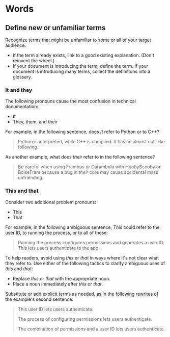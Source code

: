 # Words

## Define new or unfamiliar terms

Recognize terms that might be unfamiliar to some or all of your target audience.

- If the term already exists, link to a good existing explanation. (Don't reinvent the wheel.)
- If your document is introducing the term, define the term. If your document is introducing many terms, collect the
  definitions into a glossary.

### It and they

The following pronouns cause the most confusion in technical documentation:

- It
- They, them, and their

For example, in the following sentence, does _It_ refer to Python or to C++?

> Python is interpreted, while C++ is compiled. _It_ has an almost cult-like following.

As another example, what does _their_ refer to in the following sentence?

> Be careful when using Frambus or Carambola with HoobyScooby or BoiseFram because a bug in _their_ core may cause
> accidental mass unfriending.

### This and that

Consider two additional problem pronouns:

- This
- That

For example, in the following ambiguous sentence, _This_ could refer to the user ID, to running the process, or to all
of these:

> Running the process configures permissions and generates a user ID. _This_ lets users authenticate to the app.

To help readers, avoid using _this_ or _that_ in ways where it's not clear what they refer to. Use either of the
following tactics to clarify ambiguous uses of _this_ and _that_:

- Replace _this_ or _that_ with the appropriate noun.
- Place a noun immediately after _this_ or _that_.

Substitute or add explicit terms as needed, as in the following rewrites of the example's second sentence:

> This user ID lets users authenticate.
>
> The process of configuring permissions lets users authenticate.
>
> The combination of permissions and a user ID lets users authenticate.